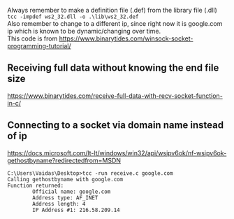 Always remember to make a definition file (.def) from the library file (.dll) `tcc -impdef ws2_32.dll -o .\lib\ws2_32.def`  
Also remember to change to a different ip, since right now it is google.com ip which is known to be dynamic/changing over time.  
This code is from https://www.binarytides.com/winsock-socket-programming-tutorial/  


## Receiving full data without knowing the end file size
https://www.binarytides.com/receive-full-data-with-recv-socket-function-in-c/

## Connecting to a socket via domain name instead of ip
https://docs.microsoft.com/lt-lt/windows/win32/api/wsipv6ok/nf-wsipv6ok-gethostbyname?redirectedfrom=MSDN

```
C:\Users\Vaidas\Desktop>tcc -run receive.c google.com
Calling gethostbyname with google.com
Function returned:
        Official name: google.com
        Address type: AF_INET
        Address length: 4
        IP Address #1: 216.58.209.14
```
